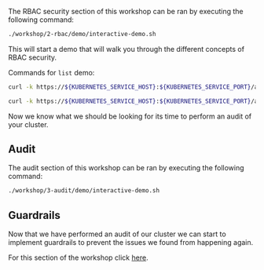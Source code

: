 The RBAC security section of this workshop can be ran by executing the following command:

```bash
./workshop/2-rbac/demo/interactive-demo.sh
```

This will start a demo that will walk you through the different concepts of RBAC security.

Commands for `list` demo:

```bash
curl -k https://${KUBERNETES_SERVICE_HOST}:${KUBERNETES_SERVICE_PORT}/api/v1/namespaces/sec-ctx/secrets/abc -H "Authorization: Bearer $(kubectl -n sec-ctx get secrets -ojson | jq '.items[]| select(.metadata.annotations."kubernetes.io/service-account.name"=="only-list-secrets-sa")| .data.token' | tr -d '"' | base64 -d)"
```

```bash
curl -k https://${KUBERNETES_SERVICE_HOST}:${KUBERNETES_SERVICE_PORT}/api/v1/namespaces/sec-ctx/secrets?limit=500 -H "Authorization: Bearer $(kubectl -n sec-ctx get secrets -ojson | jq '.items[]| select(.metadata.annotations."kubernetes.io/service-account.name"=="only-list-secrets-sa")| .data.token' | tr -d '"' | base64 -d)"
```

Now we know what we should be looking for its time to perform an audit of your cluster.

## Audit

The audit section of this workshop can be ran by executing the following command:

```bash
./workshop/3-audit/demo/interactive-demo.sh
```

## Guardrails

Now that we have performed an audit of our cluster we can start to implement guardrails to prevent the issues we found from happening again.

For this section of the workshop click [here](4-guardrails.md).

